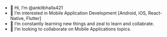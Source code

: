 - 👋 Hi, I’m @ankitbhalla421
- 👀 I’m interested in Mobile Application Development [Android, iOS, React-Native, Flutter]
- 🌱 I’m constantly learning new things and zeal to learn and collabrate.
- 💞️ I’m looking to collaborate on Mobile Applications topics.

<!---
ankitbhalla421/ankitbhalla421 is a ✨ special ✨ repository because its `README.md` (this file) appears on your GitHub profile.
You can click the Preview link to take a look at your changes.
--->
